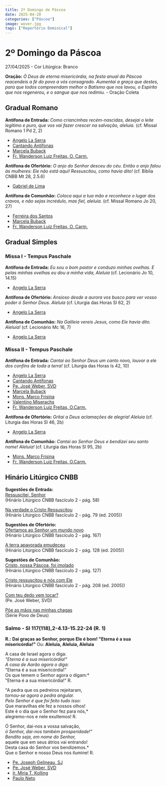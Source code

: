 ```yaml
---
title: 2º Domingo de Páscoa
date: 2025-04-20
categories: ["Páscoa"]
image: wover.jpg
tags: ["Repertório Dominical"]
---
```

# 2º Domingo da Páscoa

27/04/2025 - Cor Litúrgica: Branco

**Oração:** *Ó Deus de eterna misericórdia, na festa anual da Páscoa reacendeis a fé do povo a vós consagrado. Aumentai a graça que destes, para que todos compreendam melhor o Batismo que nos lavou, o Espírito que nos regenerou, e o sangue que nos redimiu.* - Oração Coleta

## Gradual Romano

**Antífona de Entrada:** *Como criancinhas recém-nascidas, desejai o leite legítimo e puro, que vos vai fazer crescer na salvação, aleluia.* (cf. Missal Romano 1 Pd 2, 2)

- [Angelo La Serra](https://youtu.be/csvBUj7N_qA)
- [Cantando Antífonas](https://youtu.be/d9GBrOyrM-k)
- [Marcela Buback](https://youtu.be/cugN0ao8_bo)
- [Fr. Wanderson Luiz Freitas, O. Carm.](https://youtu.be/rLt_AT31Gos)

**Antífona de Ofertório:** *O anjo do Senhor desceu do céu. Então o anjo falou às mulheres: Ele não está aqui! Ressuscitou, como havia dito!* (cf. Bíblia CNBB Mt 28, 2.5.6)

- [Gabriel de Lima](https://youtu.be/L0_acWOA9PY)

**Antífona de Comunhão:** *Coloca aqui a tua mão e reconhece o lugar dos cravos, e não sejas incrédulo, mas fiel, aleluia.* (cf. Missal Romano Jo 20, 27)

- [Ferreira dos Santos](https://youtu.be/O4iAPGzr01o)
- [Marcela Buback](https://youtu.be/A2jKSlLQCwY)
- [Fr. Wanderson Luiz Freitas, O. Carm.](https://youtu.be/uMXUbfxFlLM)

## Gradual Simples

### Missa I - Tempus Paschale

**Antífona de Entrada:** *Eu sou o bom pastor e conduzo minhas ovelhas. E pelas minhas ovelhas eu dou a minha vida, Aleluia* (cf. Lecionário Jo 10, 14.15)

- [Angelo La Serra](https://www.instagram.com/p/CNcv12TJpl7/?utm_source=ig_web_copy_link)

**Antífona de Ofertório:** *Ansioso desde a aurora vos busco para ver vosso poder ó Senhor Deus. Aleluia* (cf. Liturgia das Horas Sl 62, 2)

- [Angelo La Serra](https://www.instagram.com/p/CNcy5QoJJ6e/?utm_source=ig_web_copy_link)

**Antífona de Comunhão:** *Na Galileia vereis Jesus, como Ele havia dito. Aleluia!* (cf. Lecionário Mc 16, 7)

- [Angelo La Serra](https://www.instagram.com/p/CNc0n2_p8aS/?utm_source=ig_web_copy_link)

### Missa II - Tempus Paschale

**Antífona de Entrada:** *Cantai ao Senhor Deus um canto novo, louvor a ele dos confins de toda a terra!* (cf. Liturgia das Horas Is 42, 10)

- [Angelo La Serra](https://youtu.be/-lGWuWe4-GM)
- [Cantando Antífonas](https://youtu.be/uhjp8HpNcO8)
- [Pe. José Weber, SVD](https://youtu.be/VfXXPl91LVI)
- [Marcela Buback](https://youtu.be/N8t3-tgs1eQ)
- [Mons. Marco Frisina](https://youtu.be/spNiW136948)
- [Valentino Miserachs](https://youtu.be/lozFK1BiQX4)
- [Fr. Wanderson Luiz Freitas, O.Carm.](https://youtu.be/ZF5MHGzj7fc)


**Antífona de Ofertório:** *Gritai a Deus aclamações de alegria! Aleluia* (cf. Liturgia das Horas Sl 46, 2b)

- [Angelo La Serra](https://youtu.be/p7l-pyandfQ)

**Antífona de Comunhão:** *Cantai ao Senhor Deus e bendizei seu santo nome! Aleluia!* (cf. Liturgia das Horas Sl 95, 2b)

- [Mons. Marco Frisina](https://youtu.be/spNiW136948)
- [Fr. Wanderson Luiz Freitas, O.Carm.](https://youtu.be/ZF5MHGzj7fc)

## Hinário Litúrgico CNBB

**Sugestões de Entrada:** \
[Ressuscitei, Senhor](https://youtu.be/Sr8evJn8FZg) \
(Hinário Litúrgico CNBB fascículo 2 - pág. 58)

[Na verdade o Cristo Ressuscitou](https://youtu.be/c0LXpoNK3XU) \
(Hinário Litúrgico CNBB fascículo 2 - pág. 79 (ed. 2005))

**Sugestões de Ofertório:** \
[Ofertamos ao Senhor um mundo novo](https://youtu.be/qCvKotWKMok) \
(Hinário Litúrgico CNBB fascículo 2 - pág. 167)

[A terra apavorada emudeceu](https://youtu.be/Ec51cXfQUn4) \
(Hinário Litúrgico CNBB fascículo 2 - pág. 128 (ed. 2005))

**Sugestões de Comunhão:** \
[Cristo, nossa Páscoa, foi imolado](https://youtu.be/eLKgSLJqbSA) \
(Hinário Litúrgico CNBB fascículo 2 - pág. 127)

[Cristo ressuscitou e nós com Ele](https://youtu.be/Xk9HQ4L7bnk) \
(Hinário Litúrgico CNBB fascículo 2 - pág. 208 (ed. 2005))

[Com teu dedo vem tocar?](https://youtu.be/EvliAu6uOic) \
(Pe. José Weber, SVD)

[Põe as mãos nas minhas chagas](https://youtu.be/4WCg5USsrgE) \
(Série Povo de Deus)

### Salmo - Sl 117(118),2-4.13-15.22-24 (R. 1)

**R.:** **Dai graças ao Senhor, porque Ele é bom! "Eterna é a sua misericórdia!"**
Ou: **Aleluia, Aleluia, Aleluia**

A casa de Israel agora o diga:*\
"Eterna é a sua misericórdia!" \
A casa de Aarão agora o diga:* \
"Eterna é a sua misericórdia!" \
Os que temem o Senhor agora o digam:* \
"Eterna é a sua misericórdia!" R.

"A pedra que os pedreiros rejeitaram,*\
tornou-se agora a pedra angular. \
Pelo Senhor é que foi feito tudo isso:* \
Que maravilhas ele fez a nossos olhos! \
Este é o dia que o Senhor fez para nós,* \
alegremo-nos e nele exultemos! R.

Ó Senhor, dai-nos a vossa salvação,*\
ó Senhor, dai-nos também prosperidade!" \
Bendito seja, em nome do Senhor,* \
aquele que em seus átrios vai entrando! \
Desta casa do Senhor vos bendizemos.* \
Que o Senhor e nosso Deus nos ilumine! R.

- [Pe. Joseph Gelineau, SJ](https://youtu.be/L_S395u24hY)
- [Pe. José Weber, SVD](https://youtu.be/P36h7__mveU?t=301)
- [Ir. Miria T. Kolling](https://youtu.be/ifjy38QymHg)
- [Paulo Neto](https://youtu.be/c97vkzMHEkQ)

